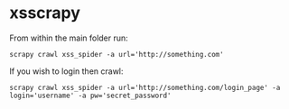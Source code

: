 xsscrapy
========

From within the main folder run:

```scrapy crawl xss_spider -a url='http://something.com'```


If you wish to login then crawl:

```scrapy crawl xss_spider -a url='http://something.com/login_page' -a login='username' -a pw='secret_password'```

